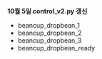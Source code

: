 **10월 5일 control_v2.py 갱신**
 - beancup_dropbean_1
 - beancup_dropbean_2
 - beancup_dropbean_3
 - beancup_dropbean_ready
